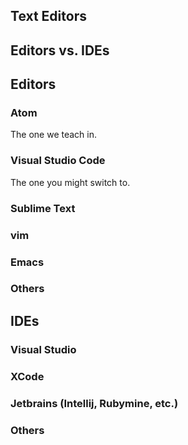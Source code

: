 ## Text Editors

## Editors vs. IDEs

## Editors

### Atom

The one we teach in.

### Visual Studio Code

The one you might switch to.

### Sublime Text

### vim

### Emacs

### Others

## IDEs

### Visual Studio

### XCode

### Jetbrains (Intellij, Rubymine, etc.)

### Others
